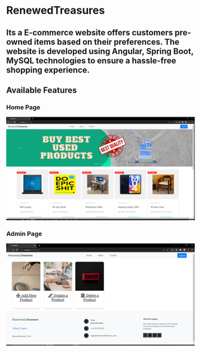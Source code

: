# RenewedTreasures
Its a E-commerce website offers customers pre-owned items based on their preferences. The website is developed using Angular, Spring Boot, MySQL technologies to ensure a hassle-free shopping experience.
---
## Available Features

### Home Page
![Home Page](./static/images/homePage.PNG)

### Admin Page
![Admin Page](./static/images/adminPage.PNG)

